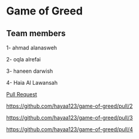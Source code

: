 # Game of Greed

## Team members

1- ahmad alanasweh

2- oqla alrefai

3- haneen darwish

4- Haia Al Lawansah



[Pull Request](https://github.com/hayaa123/game-of-greed/pull/1)

https://github.com/hayaa123/game-of-greed/pull/2


https://github.com/hayaa123/game-of-greed/pull/3

https://github.com/hayaa123/game-of-greed/pull/4
